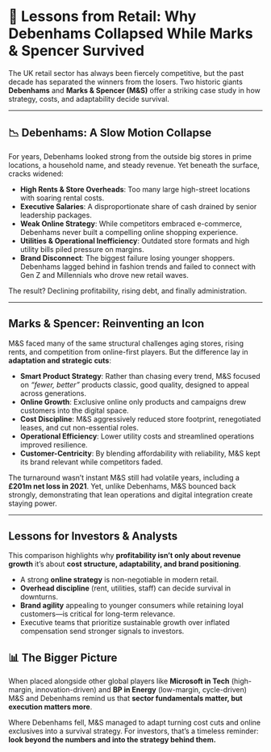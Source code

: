 # 🏬 Lessons from Retail: Why Debenhams Collapsed While Marks & Spencer Survived

The UK retail sector has always been fiercely competitive, but the past decade has separated the winners from the losers. Two historic giants **Debenhams** and **Marks & Spencer (M&S)** offer a striking case study in how strategy, costs, and adaptability decide survival.

---

## 📉 Debenhams: A Slow Motion Collapse

For years, Debenhams looked strong from the outside big stores in prime locations, a household name, and steady revenue. Yet beneath the surface, cracks widened:

* **High Rents & Store Overheads**: Too many large high-street locations with soaring rental costs.
* **Executive Salaries**: A disproportionate share of cash drained by senior leadership packages.
* **Weak Online Strategy**: While competitors embraced e-commerce, Debenhams never built a compelling online shopping experience.
* **Utilities & Operational Inefficiency**: Outdated store formats and high utility bills piled pressure on margins.
* **Brand Disconnect**: The biggest failure losing younger shoppers. Debenhams lagged behind in fashion trends and failed to connect with Gen Z and Millennials who drove new retail waves.

The result? Declining profitability, rising debt, and finally administration.

---

## Marks & Spencer: Reinventing an Icon

M&S faced many of the same structural challenges aging stores, rising rents, and competition from online-first players. But the difference lay in **adaptation and strategic cuts**:

* **Smart Product Strategy**: Rather than chasing every trend, M&S focused on *“fewer, better”* products classic, good quality, designed to appeal across generations.
* **Online Growth**: Exclusive online only products and campaigns drew customers into the digital space.
* **Cost Discipline**: M&S aggressively reduced store footprint, renegotiated leases, and cut non-essential roles.
* **Operational Efficiency**: Lower utility costs and streamlined operations improved resilience.
* **Customer-Centricity**: By blending affordability with reliability, M&S kept its brand relevant while competitors faded.

The turnaround wasn’t instant M&S still had volatile years, including a **£201m net loss in 2021**. Yet, unlike Debenhams, M&S bounced back strongly, demonstrating that lean operations and digital integration create staying power.

---

## Lessons for Investors & Analysts

This comparison highlights why **profitability isn’t only about revenue growth** it’s about **cost structure, adaptability, and brand positioning**.

* A strong **online strategy** is non-negotiable in modern retail.
* **Overhead discipline** (rent, utilities, staff) can decide survival in downturns.
* **Brand agility** appealing to younger consumers while retaining loyal customers—is critical for long-term relevance.
* Executive teams that prioritize sustainable growth over inflated compensation send stronger signals to investors.

## 📊 The Bigger Picture

When placed alongside other global players like **Microsoft in Tech** (high-margin, innovation-driven) and **BP in Energy** (low-margin, cycle-driven) M&S and Debenhams remind us that **sector fundamentals matter, but execution matters more**.

Where Debenhams fell, M&S managed to adapt turning cost cuts and online exclusives into a survival strategy. For investors, that’s a timeless reminder: **look beyond the numbers and into the strategy behind them.**

